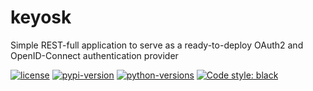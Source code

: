 # keyosk

Simple REST-full application to serve as a ready-to-deploy OAuth2 and
OpenID-Connect authentication provider

[![license](https://img.shields.io/pypi/l/keyosk)](https://opensource.org/licenses/MIT)
[![pypi-version](https://img.shields.io/pypi/v/keyosk)](https://pypi.org/project/tox-poetry-installer/)
[![python-versions](https://img.shields.io/pypi/pyversions/keyosk)](https://www.python.org)
[![Code style: black](https://img.shields.io/badge/code%20style-black-000000.svg)](https://github.com/psf/black)
